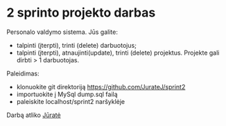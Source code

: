 # 2 sprinto projekto darbas

Personalo valdymo sistema. 
Jūs galite:
  * talpinti (įterpti), trinti (delete) darbuotojus;
  * talpinti (įterpti), atnaujinti(update), trinti (delete) projektus. Projekte gali dirbti > 1 darbuotojas.

Paleidimas:
  * klonuokite git direktoriją https://github.com/JurateJ/sprint2
  * importuokite į MySql dump.sql failą
  * paleiskite localhost/sprint2 naršyklėje

Darbą atliko [Jūratė](https://github.com/JurateJ/sprint2)




